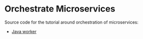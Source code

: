 # Orchestrate Microservices

Source code for the tutorial around orchestration of microservices:

* [Java worker](worker-java/)